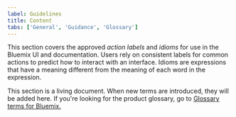 ```yaml
---
label: Guidelines
title: Content
tabs: ['General', 'Guidance', 'Glossary']
---
```


<page-intro>This section covers the approved _action labels_ and _idioms_ for use in the Bluemix UI and documentation. Users rely on consistent labels for common actions to predict how to interact with an interface. Idioms are expressions that have a meaning different from the meaning of each word in the expression.</page-intro>

This section is a living document. When new terms are introduced, they will be added here. If you're looking for the product glossary, go to <a href="https://new-console.ng.bluemix.net/docs/overview/glossary/index.html" target=blank>Glossary terms for Bluemix.</a>

